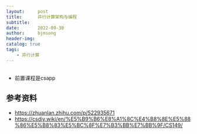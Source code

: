 ```yaml
---
layout:     post
title:      并行计算架构与编程
subtitle:   
date:       2022-09-30
author:     bjmsong
header-img: 
catalog: true
tags:
    - 并行计算
---
```

## 
- 前置课程是csapp

## 参考资料
- https://zhuanlan.zhihu.com/p/522935671
- https://csdiy.wiki/en/%E5%B9%B6%E8%A1%8C%E4%B8%8E%E5%88%86%E5%B8%83%E5%BC%8F%E7%B3%BB%E7%BB%9F/CS149/


